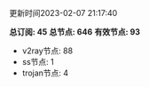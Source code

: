 更新时间2023-02-07 21:17:40

**总订阅: 45**
**总节点: 646**
**有效节点: 93**
- v2ray节点: 88
- ss节点: 1
- trojan节点: 4
